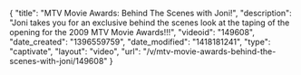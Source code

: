 {
    "title": "MTV Movie Awards: Behind The Scenes with Joni!",
    "description": "Joni takes you for an exclusive behind the scenes look at the taping of the opening for the 2009 MTV Movie Awards!!!",
    "videoid": "149608",
    "date_created": "1396559759",
    "date_modified": "1418181241",
    "type": "captivate",
    "layout": "video",
    "url": "\/v\/mtv-movie-awards-behind-the-scenes-with-joni\/149608"
}